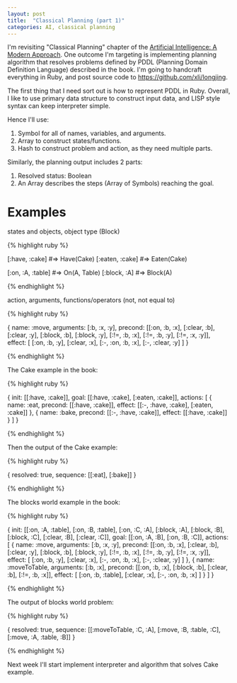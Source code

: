 ```yaml
---
layout: post
title:  "Classical Planning (part 1)"
categories: AI, classical planning
---
```


I'm revisiting "Classical Planning" chapter of the [Artificial Intelligence: A Modern Approach][ai-book]. One outcome I'm targeting is implementing planning algorithm that resolves problems defined by PDDL (Planning Domain Definition Language) described in the book. I'm going to handcraft everything in Ruby, and post source code to https://github.com/xli/longjing.

The first thing that I need sort out is how to represent PDDL in Ruby. Overall, I like to use primary data structure to construct input data, and LISP style syntax can keep interpreter simple.

Hence I'll use:

1. Symbol for all of names, variables, and arguments.
2. Array to construct states/functions.
3. Hash to construct problem and action, as they need multiple parts.

Similarly, the planning output includes 2 parts:

1. Resolved status: Boolean
2. An Array describes the steps (Array of Symbols) reaching the goal.

Examples
=============

states and objects, object type (Block)

{% highlight ruby %}

[:have, :cake]          #=> Have(Cake)
[:eaten, :cake]         #=> Eaten(Cake)

[:on, :A, :table]       #=> On(A, Table)
[:block, :A]            #=> Block(A)

{% endhighlight %}

action, arguments, functions/operators (not, not equal to)

{% highlight ruby %}

{
  name: :move,
  arguments: [:b, :x, :y],
  precond: [[:on, :b, :x],
            [:clear, :b],
            [:clear, :y],
            [:block, :b],
            [:block, :y],
            [:!=, :b, :x],
            [:!=, :b, :y],
            [:!=, :x, :y]],
  effect: [
    [:on, :b, :y],
    [:clear, :x],
    [:-, :on, :b, :x],
    [:-, :clear, :y]
  ]
}

{% endhighlight %}

The Cake example in the book:

{% highlight ruby %}

{
  init: [[:have, :cake]],
  goal: [[:have, :cake], [:eaten, :cake]],
  actions: [
    {
      name: :eat,
      precond: [[:have, :cake]],
      effect: [[:-, :have, :cake], [:eaten, :cake]]
    },
    {
      name: :bake,
      precond: [[:-, :have, :cake]],
      effect: [[:have, :cake]]
    }
  ]
}

{% endhighlight %}

Then the output of the Cake example:

{% highlight ruby %}

{
  resolved: true,
  sequence: [[:eat], [:bake]]
}

{% endhighlight %}


The blocks world example in the book:

{% highlight ruby %}

{
  init: [[:on, :A, :table],
         [:on, :B, :table],
         [:on, :C, :A],
         [:block, :A],
         [:block, :B],
         [:block, :C],
         [:clear, :B],
         [:clear, :C]],
  goal: [[:on, :A, :B], [:on, :B, :C]],
  actions: [
    {
      name: :move,
      arguments: [:b, :x, :y],
      precond: [[:on, :b, :x],
                [:clear, :b],
                [:clear, :y],
                [:block, :b],
                [:block, :y],
                [:!=, :b, :x],
                [:!=, :b, :y],
                [:!=, :x, :y]],
      effect: [
        [:on, :b, :y],
        [:clear, :x],
        [:-, :on, :b, :x],
        [:-, :clear, :y]
      ]
    },
    {
      name: :moveToTable,
      arguments: [:b, :x],
      precond: [[:on, :b, :x],
                [:block, :b],
                [:clear, :b],
                [:!=, :b, :x]],
      effect: [
        [:on, :b, :table],
        [:clear, :x],
        [:-, :on, :b, :x]
      ]
    }
  ]
}

{% endhighlight %}

The output of blocks world problem:

{% highlight ruby %}

{
  resolved: true,
  sequence: [[:moveToTable, :C, :A], [:move, :B, :table, :C], [:move, :A, :table, :B]]
}

{% endhighlight %}

Next week I'll start implement interpreter and algorithm that solves Cake example.

[ai-book]:          http://www.amazon.com/Artificial-Intelligence-Modern-Approach-Edition/dp/0136042597